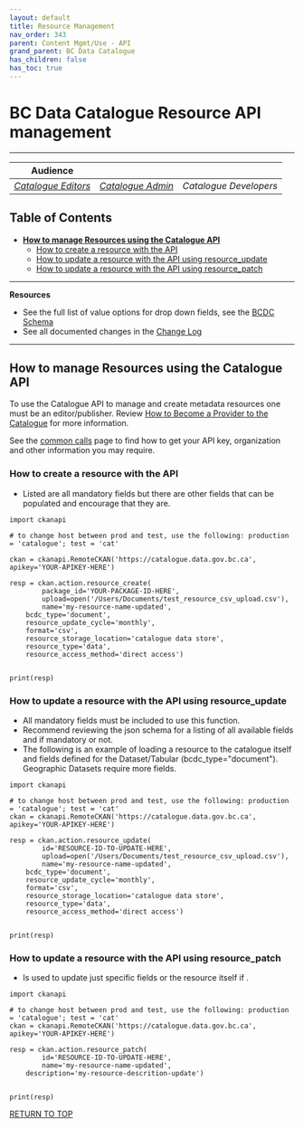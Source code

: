 ```yaml
---
layout: default
title: Resource Management
nav_order: 343
parent: Content Mgmt/Use - API
grand_parent: BC Data Catalogue
has_children: false
has_toc: true
---
```


# BC Data Catalogue Resource API management
-------------

|**Audience**| | |
|:---:|:---:|:---:|
| [*Catalogue Editors*](https://bcgov.github.io/data-publication/pages/glossary.html#metadata_editor) | [*Catalogue Admin*](https://bcgov.github.io/data-publication/pages/glossary.html#metadata_admin) | *Catalogue Developers* |

## Table of Contents
+ [**How to manage Resources using the Catalogue API**](#how-to-manage-resources-using-the-catalogue-api)
	+ [How to create a resource with the API](#how-to-create-a-resource-with-the-api)
	+ [How to update a resource with the API using resource_update](#how-to-update-a-resource-with-the-api-using-resource_update)
	+ [How to update a resource with the API using resource_patch](#how-to-update-a-resource-with-the-api-using-resource_patch)


-----------------------
**Resources**
+ See the full list of value options for drop down fields, see the [BCDC Schema](https://catalogue.data.gov.bc.ca/api/3/action/scheming_dataset_schema_show?type=bcdc_dataset)
+ See all documented changes in the [Change Log](https://github.com/bcgov/ckan-ui/blob/master/pages/beta_schema_changes.md#application-resource-level-changes)

-----------------------

## How to manage Resources using the Catalogue API

To use the Catalogue API to manage and create metadata resources one must be an editor/publisher. Review [How to Become a Provider to the Catalogue](dps_bcdc_w.md#HOW-TO-BECOME-A-PROVIDER-TO-THE-CATALOGUE) for more information.

See the [common calls](/dps_bcdc_api_w_common_calls.html) page to find how to get your API key, organization and other information you may require.



### How to create a resource with the API

* Listed are all mandatory fields but there are other fields that can be populated and encourage that they are.

```
import ckanapi

# to change host between prod and test, use the following: production = 'catalogue'; test = 'cat'

ckan = ckanapi.RemoteCKAN('https://catalogue.data.gov.bc.ca', apikey='YOUR-APIKEY-HERE')

resp = ckan.action.resource_create(
        package_id='YOUR-PACKAGE-ID-HERE',
        upload=open('/Users/Documents/test_resource_csv_upload.csv'),
        name='my-resource-name-updated',
	bcdc_type='document',
	resource_update_cycle='monthly',
	format='csv',
	resource_storage_location='catalogue data store',
	resource_type='data',
	resource_access_method='direct access')


print(resp)
```
### How to update a resource with the API using resource_update

* All mandatory fields must be included to use this function.
* Recommend reviewing the json schema for a listing of all available fields and if mandatory or not.
* The following is an example of loading a resource to the catalogue itself and fields defined for the Dataset/Tabular (bcdc_type="document"). Geographic Datasets require more fields.


```
import ckanapi

# to change host between prod and test, use the following: production = 'catalogue'; test = 'cat'
ckan = ckanapi.RemoteCKAN('https://catalogue.data.gov.bc.ca', apikey='YOUR-APIKEY-HERE')

resp = ckan.action.resource_update(
        id='RESOURCE-ID-TO-UPDATE-HERE',
        upload=open('/Users/Documents/test_resource_csv_upload.csv'),
        name='my-resource-name-updated',
	bcdc_type='document',
	resource_update_cycle='monthly',
	format='csv',
	resource_storage_location='catalogue data store',
	resource_type='data',
	resource_access_method='direct access')


print(resp)
```

### How to update a resource with the API using resource_patch

* Is used to update just specific fields or the resource itself if .

```
import ckanapi

# to change host between prod and test, use the following: production = 'catalogue'; test = 'cat'
ckan = ckanapi.RemoteCKAN('https://catalogue.data.gov.bc.ca', apikey='YOUR-APIKEY-HERE')

resp = ckan.action.resource_patch(
        id='RESOURCE-ID-TO-UPDATE-HERE',
        name='my-resource-name-updated',
	description='my-resource-descrition-update')


print(resp)
```

[RETURN TO TOP][1]

[1]: #bc-data-catalogue-resource-api-management
